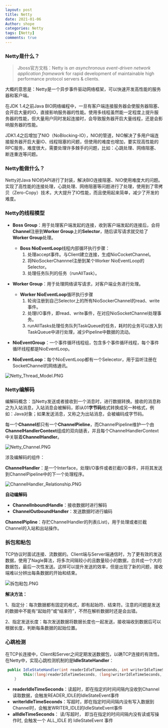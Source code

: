 ```yaml
---
layout: post
title: Netty
date: 2021-01-06
Author: shope
categories: Netty
tags: [Netty]
comments: true
---
```


### Netty是什么？

> Jboss官方文档：Netty is *an asynchronous event-driven network application framework* for rapid development of maintainable high performance protocol servers & clients.

大概的意思是：Netty是一个异步事件驱动网络框架，可以快速开发高性能的服务器和客户端。

在JDK 1.4之前Java BIO网络编程中，一旦有客户端连接服务器会使服务器阻塞、会开启大量的IO，直接影响服务器的性能。使用多线程虽然能一定程度上提升服务器的性能，但大量用户同时发起连接时，会导致服务器开启大量线程，还是会影响服务器的性能。

JDK1.4之后增加了NIO（NoBlocking-IO），NIO的管道，NIO解决了多用户端连接服务器开启大量IO、线程阻塞的问题，但使用的难度也增加，要实现高性能的RPC服务，难度很大，需要处理许多棘手的问题，比如：心跳处理、网络阻塞、断连重连等问题。

### Netty能做什么？

Netty对Java NIO的API进行了封装，解决BIO连接阻塞、NIO使用难度大的问题。实现了高性能的连接处理，心跳处理、网络阻塞等问题进行了处理，使用到了零拷贝（Zero-Copy）技术，大大提升了IO性能，而且使用起来简单，减少了开发的难度。

### Netty的线程模型

- **Boss Group**：用于处理客户端发起的连接，收到客户端发起的连接后，会将**Channel**注册到**Worker Group**上的**Selector**，随后读写请求就交给了**Worker Group**处理。
  - **Boss NioEventLoop**线程内部循环执行步骤：
    1. 处理accept事件。与Client建立连接，生成NioCocketChannel。
    2. 将NioSockerChannnel注册到某个Worker NioEventLoop的Selector。
    3. 处理任务队列的任务（runAllTask）。

- **Worker Group**：用于处理网络读写请求，对客户端业务进行处理。
  - **Worker NioEventLoop**循环执行步骤
    1. 轮询注册到自己Selector上的所有NioSockerChannel的read、write事件。
    2. 处理I/O事件，即read、write事件，在对应NioSocketChannel处理事务。
    3. runAllTasks处理任务队列TaskQueue的任务，耗时的业务可以放入到TaskQueue中进行处理，减少Pipeline中数据的流动。

- **NioEventGroup**：一个事件循环线程组，包含多个事件循环线程，每个事件循环线程都是NioEventLoop。

- **NioEventLoop**：每个NioEventLoop都有一个Selecetor，用于监听注册在SocketChannel的网络通讯。

![Netty_Thread_Model.PNG](https://i.loli.net/2021/01/14/Y7lWgc9aNfvDLqi.png)

### Netty编解码

编解码概念：当Netty发送或者接收到一个消息时，进行数据转换。接收的消息称之为入站消息，入站消息会被解码，即从01**字节码**格式转换成另一种格式，例如：Java对象；如果发送消息，又称之为出站消息，会被编码成字节码。

每一个**Channel**都只有一个**ChannelPieline**，而ChannelPipeline维护一个由**ChannelHandlerContext**组成的双向链表，并且每个ChannelHandlerContext中关联着**ChannelHandler**。

![Netty_Channel.PNG](https://i.loli.net/2021/01/14/LGkshn2yZMYrv5U.png)

涉及编解码的组件：

**ChannelHandler**：是一个Interface，处理I/O事件或者拦截I/O事件，并将其发送到ChannelPipeline中的下一个处理程序。

![ChannelHandler_Relationship.PNG](https://i.loli.net/2021/01/14/kAs5rSQTyi1DHLO.png)

 **自动编解码**

- **ChannelInboundHandle**：接收数据时进行解码
- **ChannelOutboundHandler**：发送数据时进行编码

**ChannelPipline**：存贮ChannelHandler的列表(List)，用于处理或者拦截Channel的入站和出站操作。

### 拆包和粘包

TCP协议时面试连接、流数据的。Client端与Server端通信时，为了更有效的发送数据，使用了Nagle算法，将多次间隔较小的且数量较小的数据，合并成一个大的数据包，最后一次性发送。这样可以提升发送的效率，但是出现了新的问题，接收端难以分辨出每条数据的开始和结束。

![拆包粘包.PNG](https://i.loli.net/2021/01/14/2oOVRxfUldKYmhS.png)

**解决方法：**

1、指定分：每次数据都有固定的格式，即有起始符、结束符。注意的问题是发送的数据中不能有“起始符”或“结束符”，不然在解析数据时还是会出错。

2、指定发送长度：每次发送数据将数据长度也一起发送，接收端收到数据后可以根据长度，判断每条数据的起始位置。

### 心跳检测

在TCP长连接中，Client和Server之间定期发送数据包，以确TCP连接的有效性。在Netty中，实现心跳检测机制的是**IdleStateHandler**：

```java
 public IdleStateHandler(int readerIdleTimeSeconds, int writerIdleTimeSeconds, int allIdleTimeSeconds) {
        this((long)readerIdleTimeSeconds, (long)writerIdleTimeSeconds, (long)allIdleTimeSeconds, TimeUnit.SECONDS);
    }
```

- **readerIdleTimeSeconds**：读超时，即在指定的时间间隔内没收到Channel读取数据，会触发READER_IDLE的IdleStateEvent事件
- **writerIdleTimeSeconds**：写超时，即在指定时间间隔内没有写入数据到Channel时，会触发WRITER_IDLE的IdleStateEvent事件
- **allIdleTimeSeconds**： 读/写超时， 即当在指定的时间间隔内没有读或写操作时, 会触发一个 ALL_IDLE 的 IdleStateEvent 事件

